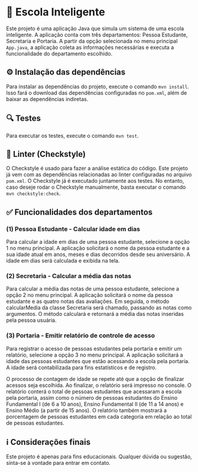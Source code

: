 # :school: Escola Inteligente 
Este projeto é uma aplicação Java que simula um sistema de uma escola inteligente. A aplicação conta com três departamentos: Pessoa Estudante, Secretaria e Portaria. A partir da opção selecionada no menu principal `App.java`, a aplicação coleta as informações necessárias e executa a funcionalidade do departamento escolhido.

## ⚙️ Instalação das dependências
Para instalar as dependências do projeto, execute o comando `mvn install`. Isso fará o download das dependências configuradas no `pom.xml`, além de baixar as dependências indiretas.

## :mag: Testes
Para executar os testes, execute o comando `mvn test`.

## 🧹 Linter (Checkstyle)
O Checkstyle é usado para fazer a análise estática do código. Este projeto já vem com as dependências relacionadas ao linter configuradas no arquivo `pom.xml`. O Checkstyle já é executado juntamente aos testes. No entanto, caso deseje rodar o Checkstyle manualmente, basta executar o comando `mvn checkstyle:check`.

## :white_check_mark: Funcionalidades dos departamentos
### (1) Pessoa Estudante - Calcular idade em dias
Para calcular a idade em dias de uma pessoa estudante, selecione a opção 1 no menu principal. A aplicação solicitará o nome da pessoa estudante e a sua idade atual em anos, meses e dias decorridos desde seu aniversário. A idade em dias será calculada e exibida na tela.

### (2) Secretaria - Calcular a média das notas
Para calcular a média das notas de uma pessoa estudante, selecione a opção 2 no menu principal. A aplicação solicitará o nome da pessoa estudante e as quatro notas das avaliações. Em seguida, o método calcularMedia da classe Secretaria será chamado, passando as notas como argumentos. O método calculará e retornará a média das notas inseridas pela pessoa usuária.

### (3) Portaria - Emitir relatório de controle de acesso
Para registrar o acesso de pessoas estudantes pela portaria e emitir um relatório, selecione a opção 3 no menu principal. A aplicação solicitará a idade das pessoas estudantes que estão acessando a escola pela portaria. A idade será contabilizada para fins estatísticos e de registro.

O processo de contagem de idade se repete até que a opção de finalizar acessos seja escolhida. Ao finalizar, o relatório será impresso no console. O relatório conterá o total de pessoas estudantes que acessaram a escola pela portaria, assim como o número de pessoas estudantes do Ensino Fundamental I (de 6 a 10 anos), Ensino Fundamental II (de 11 a 14 anos) e Ensino Médio (a partir de 15 anos). O relatório também mostrará a porcentagem de pessoas estudantes em cada categoria em relação ao total de pessoas estudantes.

## :information_source: Considerações finais
Este projeto é apenas para fins educacionais. Qualquer dúvida ou sugestão, sinta-se à vontade para entrar em contato.

